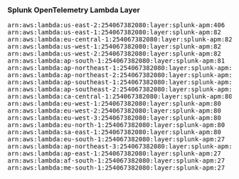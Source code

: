 <h3>Splunk OpenTelemetry Lambda Layer</h3>

<pre>
arn:aws:lambda:us-east-2:254067382080:layer:splunk-apm:406
arn:aws:lambda:us-east-1:254067382080:layer:splunk-apm:82
arn:aws:lambda:eu-central-1:254067382080:layer:splunk-apm:82
arn:aws:lambda:us-west-1:254067382080:layer:splunk-apm:82
arn:aws:lambda:us-west-2:254067382080:layer:splunk-apm:82
arn:aws:lambda:ap-south-1:254067382080:layer:splunk-apm:81
arn:aws:lambda:ap-northeast-1:254067382080:layer:splunk-apm:81
arn:aws:lambda:ap-northeast-2:254067382080:layer:splunk-apm:81
arn:aws:lambda:ap-southeast-1:254067382080:layer:splunk-apm:81
arn:aws:lambda:ap-southeast-2:254067382080:layer:splunk-apm:80
arn:aws:lambda:ca-central-1:254067382080:layer:splunk-apm:80
arn:aws:lambda:eu-west-1:254067382080:layer:splunk-apm:80
arn:aws:lambda:eu-west-2:254067382080:layer:splunk-apm:80
arn:aws:lambda:eu-west-3:254067382080:layer:splunk-apm:80
arn:aws:lambda:eu-north-1:254067382080:layer:splunk-apm:80
arn:aws:lambda:sa-east-1:254067382080:layer:splunk-apm:80
arn:aws:lambda:eu-south-1:254067382080:layer:splunk-apm:27
arn:aws:lambda:ap-northeast-3:254067382080:layer:splunk-apm:27
arn:aws:lambda:ap-east-1:254067382080:layer:splunk-apm:27
arn:aws:lambda:af-south-1:254067382080:layer:splunk-apm:27
arn:aws:lambda:me-south-1:254067382080:layer:splunk-apm:27
</pre>